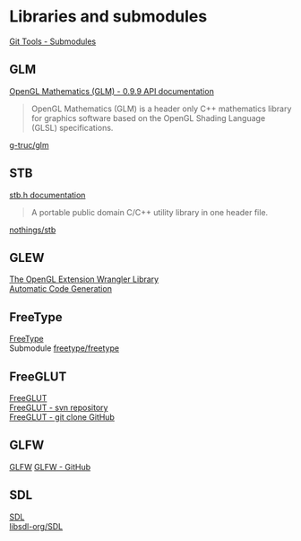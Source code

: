 # Libraries and submodules

[Git Tools - Submodules](https://git-scm.com/book/en/v2/Git-Tools-Submodules)

## GLM

[OpenGL Mathematics (GLM) - 0.9.9 API documentation](https://glm.g-truc.net/0.9.9/api/index.html)

> OpenGL Mathematics (GLM) is a header only C++ mathematics library for graphics software based on the OpenGL Shading Language (GLSL) specifications.

[g-truc/glm](https://github.com/g-truc/glm)

## STB

[stb.h documentation](https://nothings.org/stb/stb_h.html)

> A portable public domain C/C++ utility library in one header file.

[nothings/stb](https://github.com/nothings/stb)

## GLEW

[The OpenGL Extension Wrangler Library](http://glew.sourceforge.net/)  
[Automatic Code Generation](http://glew.sourceforge.net/advanced.html)

## FreeType

[FreeType](https://freetype.org/)  
Submodule [freetype/freetype](https://github.com/freetype/freetype)

## FreeGLUT

[FreeGLUT](http://freeglut.sourceforge.net/)  
[FreeGLUT - svn repository](https://sourceforge.net/p/freeglut/code/HEAD/tree/)  
[FreeGLUT - git clone GitHub](https://github.com/dcnieho/FreeGLUT)  

## GLFW

[GLFW](https://www.glfw.org/)
[GLFW - GitHub](https://github.com/glfw/glfw)

## SDL

[SDL](https://www.libsdl.org/)  
[libsdl-org/SDL](https://github.com/libsdl-org/SDL)  
